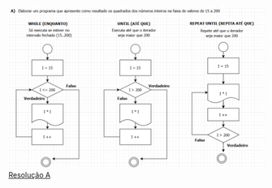 ![](https://github.com/ricardodarocha/Rust/blob/main/algoritmos/Capitulo6/A.PNG)
[Resolução A](https://github.com/ricardodarocha/Rust/blob/main/algoritmos/Capitulo6/a.rs)
